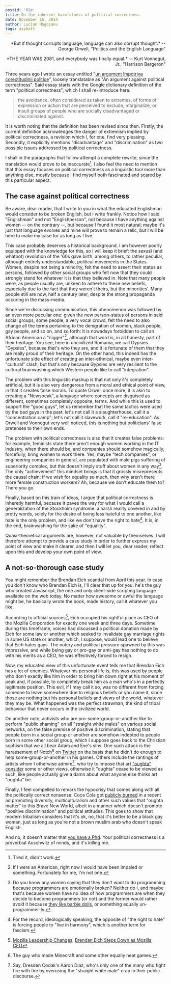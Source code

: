 ```yaml
---
postid: '02e'
title: On the inherent harmfulness of political correctness
date: November 16, 2014
author: Lucian Mogoșanu
tags: asphalt
---
```


<p style="text-align: right">
*But if thought corrupts language, language can also corrupt thought.*  
-- George Orwell, "Politics and the English Language"
</p>
<p style="text-align: right">
*THE YEAR WAS 2081, and everybody was finally equal.*  
-- Kurt Vonnegut, Jr., "Harrison Bergeron"
</p>

Three years ago I wrote an essay entitled
"[un argument împotriva corectitudinii politice][1]", loosely translatable as
"An argument against political correctness". Said essay starts with the Google
dictionary definition of the term "political correctness", which I shall
re-introduce here:

> the avoidance, often considered as taken to extremes, of forms of expression
> or action that are perceived to exclude, marginalize, or insult groups of
> people who are socially disadvantaged or discriminated against.

It is worth noting that the definition has been revised since then. Firstly,
the current definition acknowledges the danger of extremism implied by
political correctness, a revision which I, for one, find very
pleasing. Secondly, it explicitly mentions "disadvantage" and "discrimination"
as two possible issues addressed by political correctness.

I shall in the paragraphs that follow attempt a complete rewrite, since the
translation would prove to be inaccurate[^1]. I also feel the need to mention
that this essay focuses on political correctness as a linguistic tool more
than anything else, mostly because I find myself both fascinated and scared by
this particular aspect.

## The case against political correctness

Be aware, dear reader, that I write to you in what the educated Englishman
would consider to be broken English, but I write frankly. Notice how I said
"Englishman" and not "Englishperson", not because I have anything against women
-- on the contrary --, but because I found it most natural; maybe it's just
that language evolves and mine will prove to remain a relic, but I will be here
to make my case for as long as I live.

This case probably deserves a historical background. I am however poorly
equipped with the knowledge for this, so I will keep it brief: the sexual (and
whatnot) revolution of the '60s gave birth, among others, to rather peculiar,
although entirely understandable, political movements in the States. Women,
despite not being a minority, felt the need to assert their status as persons,
followed by other social groups who felt now that they could strongly stand
for whatever it is that they believed in. Note that many people were, as
people usually are, unkeen to adhere to these new beliefs, especially due to
the fact that they weren't theirs, but the minorities'. Many people still are
now, half a century later, despite the strong propaganda occuring in the
mass-media.

Since we're discussing communication, this phenomenon was followed by an even
more peculiar one: given the new person-status of persons in said social
groups, some people, a very vocal crowd, felt the need to also change all the
terms pertaining to the denigration of women, black people, gay people, and so
on, and so forth: it is nowadays forbidden to call an African American a
"nigger"[^2], although that word is, in all honesty, part of their heritage.
You see, here in uncivilized Romania, we call Gypsies "Gypsies", because that's
who they are, and it is fortunate of them that they are really proud of their
heritage. On the other hand, this indeed has the unfortunate side effect of
creating an inter-ethnical, maybe even inter-"cultural" clash, but that's only
because Gypsies are very resilient to the cultural brainwashing which Western
people like to call "integration".

The problem with this linguistic mashup is that not only it's completely
artificial, but it is also very dangerous from a moral and ethical point of
view, in that it creates false morals. To quote Orwell once more, it is akin
to creating a "Newspeak", a language where concepts are disguised as
different, sometimes completely opposite, terms. And while this is used to
support the "good guys", let us remember that the same tactics were used by
the bad guys in the past: let's not call it a slaughterhouse, call it a
"concentration camp"; let's not call it slavework, call it "re-education". As
Orwell and Vonnegut very well noticed, this is nothing but politicians' false
pretenses to their own ends.

The problem with political correctness is also that it creates false problems:
for example, feminists state there aren't enough women working in the IT
industry, when there should be, and companies should somehow magically,
forcefully, bring women to work there. Yes, maybe "tech companies", or
engineering companies in general, are populated with male pigs suffering of
superiority complex, but this doesn't imply stuff about women in any way[^3].
The only "achievement" this mindset brings is that it grossly misrepresents the
causal chain: if we wish for equality so much, then why aren't there more
female construction workers? Ah, because we don't educate them to? There you
go.

Finally, based on this train of ideas, I argue that political correctness is
inheretly harmful, because it paves the way for what I would call a
generalization of the Stockholm syndrome: a harsh reality covered in and by
pretty words, solely for the desire of being less hateful to one another, like
hate is the only problem, and like we don't have the right to hate[^4]. It is,
in the end, brainwashing for the sake of "equality".

Quasi-theoretical arguments are, however, not valuable by themselves. I will
therefore attempt to provide a case study in order to further express my point
of view and make it clearer, and then I will let you, dear reader, reflect
upon this and develop your own point of view.

## A not-so-thorough case study

You might remember the Brendan Eich scandal from April this year. In case you
don't know who Brendan Eich is, I'll clear that up for you: he's the guy who
created Javascript, the one and only client-side scripting language available
on the web today. No matter how awesome or awful the language might be, he
basically wrote the book, made history, call it whatever you like.

According to official sources[^5], Eich occupied his rightful place as CEO of
the Mozilla Corporation for exactly one week and three days. Sometime during
this timeframe, voices had discussed a political donation made by Eich for some
law or another which seeked to invalidate gay marriage rights in some US state
or another, which, I suppose, would lead one to believe that Eich hates gays.
The outcry and political pressure spawned by this was impressive, and while
being gay or pro-gay or anti-gay has nothing to do with his merits as a CEO, he
was effectively forced to resign.

Now, my educated view of this unfortunate event tells me that Brendan Eich has
a lot of enemies. Whatever his personal life is, this was used by people who
don't exactly like him in order to bring him down right at his moment of peak
and, if possible, to completely break him as a man who's in a perfectly
legitimate position. This evil, if I may call it so, was no different from
forcing someone to leave somewhere due to religious beliefs or you name it,
since those are nothing but his personal beliefs and views of the world,
whatever they may be. What happened was the perfect strawman, the kind of
tribal behaviour that never occurs in the civilized world.

On another note, activists who are pro-some-group-or-another like to perform
"public shaming" on all "straight white males" on various social networks, on
the false premise of positive discrimination, stating that people born in a
social group or another are somehow indebted to people born in some other
social group, which I suppose goes back to the Christian sophism that we all
bear Adam and Eve's sins. One such attack is the harassement of Notch[^6] on
[Twitter][5] on the basis that he didn't do enough to help
some-group-or-another in his games. Others include the rantings of artists whom
I otherwise admire[^7], who try to impose that art ["oughta" consider][6] some
or other views, otherwise it "oughta" cease to be viewed as such, like people
actually give a damn about what anyone else thinks art "oughta" be.

Finally, I feel compelled to remark the hypocrisy that comes along with all the
politically correct nonsense: Coca Cola got [publicly burned][7] in a recent ad
promoting diversity, multiculturalism and other such values that "oughta
matter" to this Brave New World, albeit in a manner which doesn't promote
"positive discrimination" and political attitudes. This goes to show that
modern tribalism considers that it's ok, no, that it's better to be a black gay
woman, just as long as you're not a brown muslim arab who doesn't speak
English.

And no, it doesn't matter that [you have a Phd][8]. Your political correctness
is a proverbial Auschwitz of minds, and it's killing me.

[^1]: Tried it, didn't work.

[^2]: If I were an American, right now I would have been impaled or something.
Fortunately for me, I'm not one.

[^3]: Do you know any women saying that they don't want to do programming
because programmers are emotionally broken? Neither do I, and maybe that's
because women have no idea of how programmers are when they decide to become
programmers (or not) and the former would rather avoid it because [they like
barbie dolls][2], or something equally un-programmer-ly.

[^4]: For the record, ideologically speaking, the opposite of "the right to
hate" is forcing people to "live in harmony", which is another term for
fascism.

[^5]: [Mozilla Leadership Changes][3], [Brendan Eich Steps Down as Mozilla
CEO][4]

[^6]: The guy who made Minecraft and some other equally neat games.

[^7]: Say, Dresden Codak's Aaron Diaz, who's only one of the many who fight
fire with fire by overusing the "straight white male" crap in their public
discourse.

[1]: http://lucian.mogosanu.ro/bricks/un-argument-impotriva-corectitudinii-politice/
[2]: http://www.smbc-comics.com/?id=1883
[3]: https://blog.mozilla.org/blog/2014/03/24/mozilla-leadership-changes/
[4]: https://blog.mozilla.org/blog/2014/04/03/brendan-eich-steps-down-as-mozilla-ceo/
[5]: https://twitter.com/notch/status/471410993143099392
[6]: https://twitter.com/dresdencodak/status/496744410953302017
[7]: http://publicshaming.tumblr.com/post/75447787843/speak-english-racist-revolt-as-coca-cola-airs
[8]: http://trilema.com/2014/and-now-for-part-2-of-our-smash-hit-hey-stupid-women-we-need-to-talk-smart-women-don%E2%80%99t-want-to-be-with-you-anymore/
